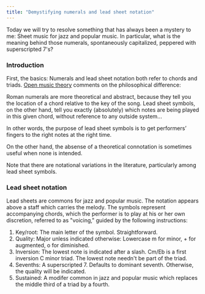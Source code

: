```yaml
---
title: "Demystifying numerals and lead sheet notation"
---
```


Today we will try to resolve something that has always been a mystery to me: Sheet music for jazz and popular music. In particular, what is the meaning behind those numerals, spontaneously capitalized, peppered with superscripted 7's?

### Introduction

First, the basics: Numerals and lead sheet notation both refer to chords and triads. [Open music theory](https://viva.pressbooks.pub/openmusictheory/chapter/lead-sheet-symbols/) comments on the philosophical difference:

<div class="media">
<p>Roman numerals are more theoretical and abstract, because they tell you the location of a chord relative to the key of the song. Lead sheet symbols, on the other hand, tell you exactly (absolutely) which notes are being played in this given chord, without reference to any outside system...</p>
  
<p>In other words, the purpose of lead sheet symbols is to get performers’ fingers to the right notes at the right time.</p>
</div>

On the other hand, the absense of a theoretical connotation is sometimes useful when none is intended.

Note that there are notational variations in the literature, particularly among lead sheet symbols.

### Lead sheet notation

Lead sheets are commons for jazz and popular music. The notation appears above a staff which carries the melody. The symbols represent accompanying chords, which the performer is to play at his or her own discretion, referred to as "voicing," guided by the following instructions:

1. Key/root: The main letter of the symbol. Straightforward.
2. Quality: Major unless indicated otherwise: Lowercase m for minor, + for augmented, o for diminished.
3. Inversion: The lowest note is indicated after a slash. Cm/Eb is a first inversion C minor triad. The lowest note needn't be part of the triad.
4. Sevenths: A superscripted 7. Defaults to dominant seventh. Otherwise, the quality will be indicated.
5. Sustained: A modifer common in jazz and popular music which replaces the middle third of a triad by a fourth.

<div id="score"><div>
<script>
makeInteractive("score", `
X:1
L:1/4
K:C
"D7"[D^FAc]| "D7/F#"[d^FAc]| "D7/A"[d^fAc]| "D7/C"[D^FAC]|
w:root~position first~inversion second~inversion third~inversion
w:7~(7/5/3) 6/5~(6/5/3) 4/3~(6/4/3) 4/2~(6/4/2)
`);
D('scale2').style.display = "none";
</script>
